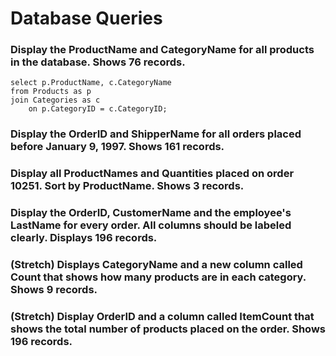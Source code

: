 # Database Queries

### Display the ProductName and CategoryName for all products in the database. Shows 76 records.

    select p.ProductName, c.CategoryName 
    from Products as p 
    join Categories as c 
	    on p.CategoryID = c.CategoryID;


### Display the OrderID and ShipperName for all orders placed before January 9, 1997. Shows 161 records.

### Display all ProductNames and Quantities placed on order 10251. Sort by ProductName. Shows 3 records.

### Display the OrderID, CustomerName and the employee's LastName for every order. All columns should be labeled clearly. Displays 196 records.

### (Stretch)  Displays CategoryName and a new column called Count that shows how many products are in each category. Shows 9 records.

### (Stretch) Display OrderID and a  column called ItemCount that shows the total number of products placed on the order. Shows 196 records. 
